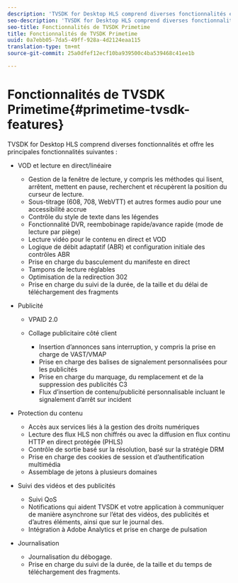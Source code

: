 ```yaml
---
description: 'TVSDK for Desktop HLS comprend diverses fonctionnalités et offre les principales fonctionnalités suivantes : '
seo-description: 'TVSDK for Desktop HLS comprend diverses fonctionnalités et offre les principales fonctionnalités suivantes : '
seo-title: Fonctionnalités de TVSDK Primetime
title: Fonctionnalités de TVSDK Primetime
uuid: 0a7ebb05-7da5-49ff-928a-4d2124eaa115
translation-type: tm+mt
source-git-commit: 25a0dfef12ecf10ba939500c4ba539468c41ee1b

---
```



# Fonctionnalités de TVSDK Primetime{#primetime-tvsdk-features}

TVSDK for Desktop HLS comprend diverses fonctionnalités et offre les principales fonctionnalités suivantes :

* VOD et lecture en direct/linéaire

   * Gestion de la fenêtre de lecture, y compris les méthodes qui lisent, arrêtent, mettent en pause, recherchent et récupèrent la position du curseur de lecture.
   * Sous-titrage (608, 708, WebVTT) et autres formes audio pour une accessibilité accrue
   * Contrôle du style de texte dans les légendes
   * Fonctionnalité DVR, reembobinage rapide/avance rapide (mode de lecture par piège)
   * Lecture vidéo pour le contenu en direct et VOD
   * Logique de débit adaptatif (ABR) et configuration initiale des contrôles ABR
   * Prise en charge du basculement du manifeste en direct
   * Tampons de lecture réglables
   * Optimisation de la redirection 302
   * Prise en charge du suivi de la durée, de la taille et du délai de téléchargement des fragments

* Publicité

   * VPAID 2.0
   * Collage publicitaire côté client

      * Insertion d’annonces sans interruption, y compris la prise en charge de VAST/VMAP
      * Prise en charge des balises de signalement personnalisées pour les publicités
      * Prise en charge du marquage, du remplacement et de la suppression des publicités C3
      * Flux d’insertion de contenu/publicité personnalisable incluant le signalement d’arrêt sur incident

* Protection du contenu

   * Accès aux services liés à la gestion des droits numériques
   * Lecture des flux HLS non chiffrés ou avec la diffusion en flux continu HTTP en direct protégée (PHLS)
   * Contrôle de sortie basé sur la résolution, basé sur la stratégie DRM
   * Prise en charge des cookies de session et d’authentification multimédia
   * Assemblage de jetons à plusieurs domaines

* Suivi des vidéos et des publicités

   * Suivi  QoS
   * Notifications qui aident TVSDK et votre application à communiquer de manière asynchrone sur l’état des vidéos, des publicités et d’autres éléments, ainsi que sur le journal   des.
   * Intégration à Adobe Analytics et prise en charge de pulsation

* Journalisation

   * Journalisation du débogage.
   * Prise en charge du suivi de la durée, de la taille et du temps de téléchargement des fragments.